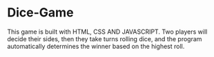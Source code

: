 # Dice-Game
This game is built with HTML, CSS AND JAVASCRIPT.   Two players will decide their sides, then they take turns rolling dice, and the program automatically determines the winner based on the highest roll.
